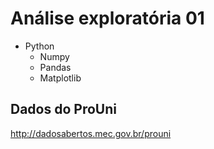 # Análise exploratória 01 

* Python
  * Numpy
  * Pandas
  * Matplotlib

## Dados do ProUni
http://dadosabertos.mec.gov.br/prouni

